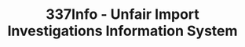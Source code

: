 ---
bigquery: https://console.cloud.google.com/bigquery?p=patents-public-data&d=usitc_investigations&page=dataset&project=sheets-management-319211
citation: US International Trade Commission 337Info Unfair Import Investigations Information
  System
contributors: US International Trade Comission
cost: None
description: US International Trade Commission 337Info Unfair Import Investigations
  Information System contains data on investigations done under Section 337. Section
  337 declares the infringement of certain statutory intellectual property rights
  and other forms of unfair competition in import trade to be unlawful practices.
  Most Section 337 investigations involve allegations of patent or registered trademark
  infringement.
documentation: FAQ and tutorial available on the site
last_edit: 04/10/2022, 04:52:27
location: https://pubapps2.usitc.gov/337external/
maintained_by: US International Trade Comission
schema_fields:
- copyrightNumbers
- endDateMarkmanHearing
- finalIdOnViolationIssue
- dateCreated
- teoIdDueDate
- ouiiAttorney
- patentNumbers
- finalIdOnViolationDue
- respondent
- ouiiParticipation
- dateOfPublicationFrNotice
- docketNo
- aljAssigned
- title
- teoProceedingInvolved
- finalDetNoViolation
- patentNumber
- teoIdIssueDate
- actualStartDateEvidHear
- id
- internalRemand
- publication_number
- investigationNo
- dateComplaintFiled
- lastUpdated
- complainant
- htsNumbers
- trademarkNumbers
- targetDate
- startDateMarkmanHearing
- invUnfairAct
- currentActiveALJ
- gcAttorney
- scheduledEndDateEvidHear
- cafcAppeals
- investigationTermDate
- finalDetViolation
- scheduledStartDateEvidHear
- markmanHearing
- currentStatus
- investigationType
- actualEndDateEvidHear
- teoReliefGranted
- issueDateOtherNonFinal
shortname: unfair_import_investigations
tags:
- import
- legal
- trade
timeframe: 2008-2021 (prior to 2008 downloadable as a JSON file)
title: 337Info - Unfair Import Investigations Information System
uuid: 2721f5ec-e599-4890-9265-9706719fc71e
---